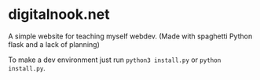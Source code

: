 # digitalnook.net
A simple website for teaching myself webdev. (Made with spaghetti Python flask and a lack of planning)

To make a dev environment just run `python3 install.py` or `python install.py`.
